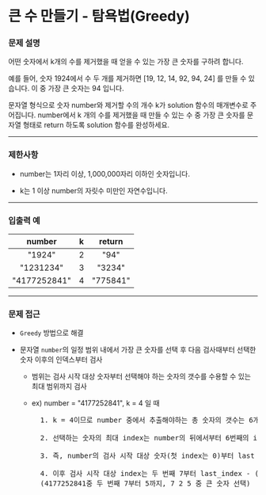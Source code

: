 # 큰 수 만들기 - 탐욕법(Greedy)

### 문제 설명

어떤 숫자에서 k개의 수를 제거했을 때 얻을 수 있는 가장 큰 숫자를 구하려 합니다.

예를 들어, 숫자 1924에서 수 두 개를 제거하면 [19, 12, 14, 92, 94, 24] 를 만들 수 있습니다. 이 중 가장 큰 숫자는 94 입니다.

문자열 형식으로 숫자 number와 제거할 수의 개수 k가 solution 함수의 매개변수로 주어집니다. number에서 k 개의 수를 제거했을 때 만들 수 있는 수 중 가장 큰 숫자를 문자열 형태로 return 하도록 solution 함수를 완성하세요.

---

### 제한사항

  - number는 1자리 이상, 1,000,000자리 이하인 숫자입니다.

  - k는 1 이상 number의 자릿수 미만인 자연수입니다.

---

### 입출력 예

|    number    |   k   |  return  |
| :----------: | :---: | :------: |
|    "1924"    |   2   |   "94"   |
|  "1231234"   |   3   |  "3234"  |
| "4177252841" |   4   | "775841" |

---

### 문제 접근

  - `Greedy` 방법으로 해결

  - 문자열 `number`의 일정 범위 내에서 가장 큰 숫자를 선택 후 다음 검사때부터 선택한 숫자 이후의 인덱스부터 검사

    - 범위는 검사 시작 대상 숫자부터 선택해야 하는 숫자의 갯수를 수용할 수 있는 최대 범위까지 검사

    - ex) number = "4177252841", k = 4 일 때

      <pre>
        1. k = 4이므로 number 중에서 추출해야하는 총 숫자의 갯수는 6개<br/>
        2. 선택하는 숫자의 최대 index는 number의 뒤에서부터 6번째의 index가 됨<br/>
        3. 즉, number의 검사 시작 대상 숫자(첫 index는 0)부터 last index - (left - 1), 위의 예시에서는 숫자 2까지 검사하여 이 중 가장 큰 숫자를 선택(41772중 첫 번째 7)<br/>
        4. 이후 검사 시작 대상 index는 두 번째 7부터 last_index - (left - 1) = 5번째 index 까지 검사
        (4177252841중 두 번째 7부터 5까지, 7 2 5 중 큰 숫자 선택)
      </pre>

      